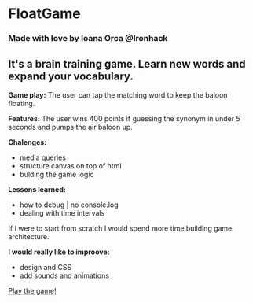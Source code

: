 # FloatGame

### Made with love by Ioana Orca @Ironhack

## **It's a** brain training game. Learn new words and expand your vocabulary.

**Game play:** The user can tap the matching word to keep the baloon floating.

**Features:** The user wins 400 points if guessing the synonym in under 5 seconds and pumps the air baloon up.

**Chalenges:**

- media queries
- structure canvas on top of html
- bulding the game logic

**Lessons learned:**

- how to debug | no console.log
- dealing with time intervals

If I were to start from scratch I would spend more time building game architecture.

**I would really like to improove:**

- design and CSS
- add sounds and animations

[Play the game!](https://ioanaorca.github.io/FloatGame/)


